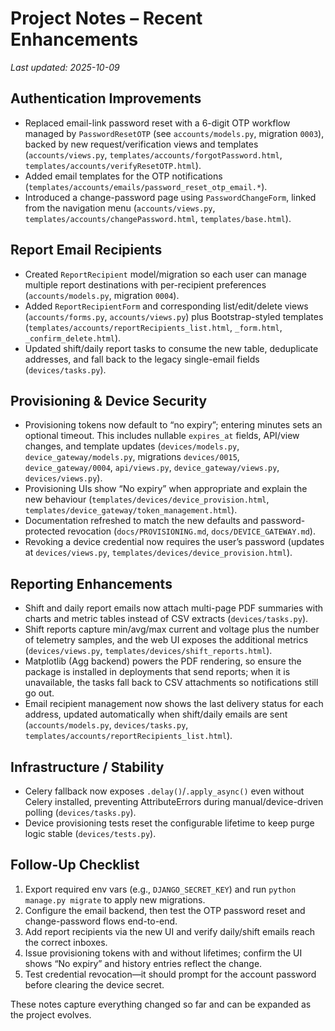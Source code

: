 # Project Notes – Recent Enhancements

_Last updated: 2025-10-09_

## Authentication Improvements
- Replaced email-link password reset with a 6-digit OTP workflow managed by `PasswordResetOTP` (see `accounts/models.py`, migration `0003`), backed by new request/verification views and templates (`accounts/views.py`, `templates/accounts/forgotPassword.html`, `templates/accounts/verifyResetOTP.html`).
- Added email templates for the OTP notifications (`templates/accounts/emails/password_reset_otp_email.*`).
- Introduced a change-password page using `PasswordChangeForm`, linked from the navigation menu (`accounts/views.py`, `templates/accounts/changePassword.html`, `templates/base.html`).

## Report Email Recipients
- Created `ReportRecipient` model/migration so each user can manage multiple report destinations with per-recipient preferences (`accounts/models.py`, migration `0004`).
- Added `ReportRecipientForm` and corresponding list/edit/delete views (`accounts/forms.py`, `accounts/views.py`) plus Bootstrap-styled templates (`templates/accounts/reportRecipients_list.html`, `_form.html`, `_confirm_delete.html`).
- Updated shift/daily report tasks to consume the new table, deduplicate addresses, and fall back to the legacy single-email fields (`devices/tasks.py`).

## Provisioning & Device Security
- Provisioning tokens now default to “no expiry”; entering minutes sets an optional timeout. This includes nullable `expires_at` fields, API/view changes, and template updates (`devices/models.py`, `device_gateway/models.py`, migrations `devices/0015`, `device_gateway/0004`, `api/views.py`, `device_gateway/views.py`, `devices/views.py`).
- Provisioning UIs show “No expiry” when appropriate and explain the new behaviour (`templates/devices/device_provision.html`, `templates/device_gateway/token_management.html`).
- Documentation refreshed to match the new defaults and password-protected revocation (`docs/PROVISIONING.md`, `docs/DEVICE_GATEWAY.md`).
- Revoking a device credential now requires the user’s password (updates at `devices/views.py`, `templates/devices/device_provision.html`).

## Reporting Enhancements
- Shift and daily report emails now attach multi-page PDF summaries with charts and metric tables instead of CSV extracts (`devices/tasks.py`).
- Shift reports capture min/avg/max current and voltage plus the number of telemetry samples, and the web UI exposes the additional metrics (`devices/views.py`, `templates/devices/shift_reports.html`).
- Matplotlib (Agg backend) powers the PDF rendering, so ensure the package is installed in deployments that send reports; when it is unavailable, the tasks fall back to CSV attachments so notifications still go out.
- Email recipient management now shows the last delivery status for each address, updated automatically when shift/daily emails are sent (`accounts/models.py`, `devices/tasks.py`, `templates/accounts/reportRecipients_list.html`).

## Infrastructure / Stability
- Celery fallback now exposes `.delay()`/`.apply_async()` even without Celery installed, preventing AttributeErrors during manual/device-driven polling (`devices/tasks.py`).
- Device provisioning tests reset the configurable lifetime to keep purge logic stable (`devices/tests.py`).

## Follow-Up Checklist
1. Export required env vars (e.g., `DJANGO_SECRET_KEY`) and run `python manage.py migrate` to apply new migrations.
2. Configure the email backend, then test the OTP password reset and change-password flows end-to-end.
3. Add report recipients via the new UI and verify daily/shift emails reach the correct inboxes.
4. Issue provisioning tokens with and without lifetimes; confirm the UI shows “No expiry” and history entries reflect the change.
5. Test credential revocation—it should prompt for the account password before clearing the device secret.

These notes capture everything changed so far and can be expanded as the project evolves.
